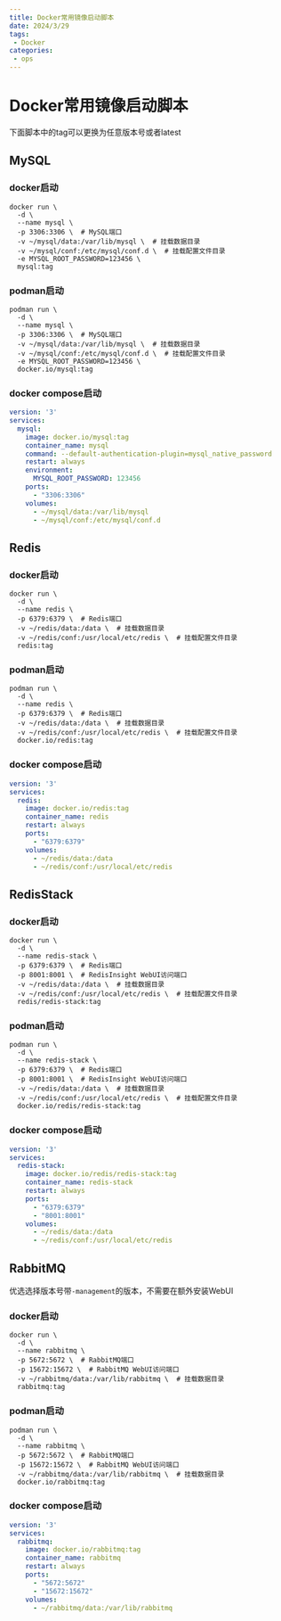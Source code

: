 ```yaml
---
title: Docker常用镜像启动脚本
date: 2024/3/29
tags:
 - Docker
categories:
 - ops
---
```


# Docker常用镜像启动脚本

下面脚本中的tag可以更换为任意版本号或者latest

## MySQL

### docker启动

```shell
docker run \
  -d \
  --name mysql \
  -p 3306:3306 \  # MySQL端口
  -v ~/mysql/data:/var/lib/mysql \  # 挂载数据目录
  -v ~/mysql/conf:/etc/mysql/conf.d \  # 挂载配置文件目录
  -e MYSQL_ROOT_PASSWORD=123456 \
  mysql:tag
```

### podman启动

```shell
podman run \
  -d \
  --name mysql \
  -p 3306:3306 \  # MySQL端口
  -v ~/mysql/data:/var/lib/mysql \  # 挂载数据目录
  -v ~/mysql/conf:/etc/mysql/conf.d \  # 挂载配置文件目录
  -e MYSQL_ROOT_PASSWORD=123456 \
  docker.io/mysql:tag
```

### docker compose启动

```yaml
version: '3'
services:
  mysql:
    image: docker.io/mysql:tag
    container_name: mysql
    command: --default-authentication-plugin=mysql_native_password
    restart: always
    environment:
      MYSQL_ROOT_PASSWORD: 123456
    ports:
      - "3306:3306"
    volumes:
      - ~/mysql/data:/var/lib/mysql
      - ~/mysql/conf:/etc/mysql/conf.d
```


## Redis

### docker启动

```shell
docker run \
  -d \
  --name redis \
  -p 6379:6379 \  # Redis端口
  -v ~/redis/data:/data \  # 挂载数据目录
  -v ~/redis/conf:/usr/local/etc/redis \  # 挂载配置文件目录
  redis:tag
```

### podman启动

```shell
podman run \
  -d \
  --name redis \
  -p 6379:6379 \  # Redis端口
  -v ~/redis/data:/data \  # 挂载数据目录
  -v ~/redis/conf:/usr/local/etc/redis \  # 挂载配置文件目录
  docker.io/redis:tag
```

### docker compose启动

```yaml
version: '3'
services:
  redis:
    image: docker.io/redis:tag
    container_name: redis
    restart: always
    ports:
      - "6379:6379"
    volumes:
      - ~/redis/data:/data
      - ~/redis/conf:/usr/local/etc/redis
```

## RedisStack

### docker启动

```shell
docker run \
  -d \
  --name redis-stack \
  -p 6379:6379 \  # Redis端口
  -p 8001:8001 \  # RedisInsight WebUI访问端口
  -v ~/redis/data:/data \  # 挂载数据目录
  -v ~/redis/conf:/usr/local/etc/redis \  # 挂载配置文件目录
  redis/redis-stack:tag
```

### podman启动

```shell
podman run \
  -d \
  --name redis-stack \
  -p 6379:6379 \  # Redis端口
  -p 8001:8001 \  # RedisInsight WebUI访问端口
  -v ~/redis/data:/data \  # 挂载数据目录
  -v ~/redis/conf:/usr/local/etc/redis \  # 挂载配置文件目录
  docker.io/redis/redis-stack:tag
```

### docker compose启动

```yaml
version: '3'
services:
  redis-stack:
    image: docker.io/redis/redis-stack:tag
    container_name: redis-stack
    restart: always
    ports:
      - "6379:6379"
      - "8001:8001"
    volumes:
      - ~/redis/data:/data
      - ~/redis/conf:/usr/local/etc/redis
```

## RabbitMQ

优选选择版本号带`-management`的版本，不需要在额外安装WebUI

### docker启动

```shell
docker run \
  -d \
  --name rabbitmq \
  -p 5672:5672 \  # RabbitMQ端口
  -p 15672:15672 \  # RabbitMQ WebUI访问端口
  -v ~/rabbitmq/data:/var/lib/rabbitmq \  # 挂载数据目录
  rabbitmq:tag
```

### podman启动

```shell
podman run \
  -d \
  --name rabbitmq \
  -p 5672:5672 \  # RabbitMQ端口
  -p 15672:15672 \  # RabbitMQ WebUI访问端口
  -v ~/rabbitmq/data:/var/lib/rabbitmq \  # 挂载数据目录
  docker.io/rabbitmq:tag
```

### docker compose启动

```yaml
version: '3'
services:
  rabbitmq:
    image: docker.io/rabbitmq:tag
    container_name: rabbitmq
    restart: always
    ports:
      - "5672:5672"
      - "15672:15672"
    volumes:
      - ~/rabbitmq/data:/var/lib/rabbitmq
```